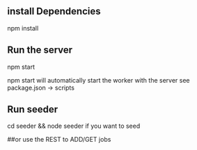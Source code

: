 ## install Dependencies
npm install

## Run the server
npm start

npm start will automatically start the worker with the server see package.json -> scripts

## Run seeder
cd seeder && node seeder if you want to seed 

##or
use the REST to ADD/GET jobs 